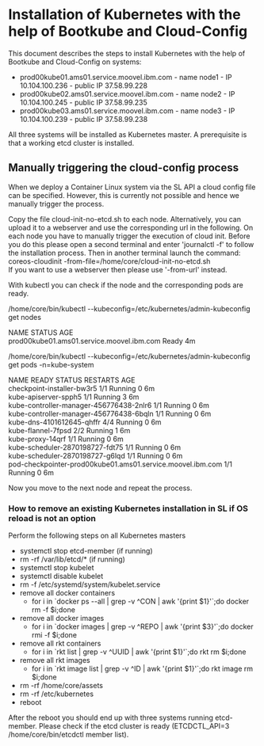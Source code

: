 # Installation of Kubernetes with the help of Bootkube and Cloud-Config

This document describes the steps to install Kubernetes with the help of Bootkube and Cloud-Config on systems:

* prod00kube01.ams01.service.moovel.ibm.com - name node1 - IP 10.104.100.236 - public IP 37.58.99.228
* prod00kube02.ams01.service.moovel.ibm.com - name node2 - IP 10.104.100.245 - public IP 37.58.99.235
* prod00kube03.ams01.service.moovel.ibm.com - name node3 - IP 10.104.100.239 - public IP 37.58.99.238

All three systems will be installed as Kubernetes master. A prerequisite is that a working etcd cluster is installed.

## Manually triggering the cloud-config process

When we deploy a Container Linux system via the SL API a cloud config file can be specified. However, this is currently not possible and hence we manually trigger the process.

Copy the file cloud-init-no-etcd.sh to each node. Alternatively, you can upload it to a webserver and use the corresponding url in the following. On each node you have to manually trigger the execution of cloud init. Before you do this please open a second terminal and enter 'journalctl -f' to follow the installation process. Then in another terminal launch the command:  
coreos-cloudinit -from-file=/home/core/cloud-init-no-etcd.sh  
If you want to use a webserver then please use '-from-url' instead.

With kubectl you can check if the node and the corresponding pods are ready.

/home/core/bin/kubectl --kubeconfig=/etc/kubernetes/admin-kubeconfig get nodes

NAME                                        STATUS    AGE  
prod00kube01.ams01.service.moovel.ibm.com   Ready     4m  

/home/core/bin/kubectl --kubeconfig=/etc/kubernetes/admin-kubeconfig get pods -n=kube-system 

NAME                                                         READY     STATUS    RESTARTS   AGE  
checkpoint-installer-bw3r5                                   1/1       Running   0          6m  
kube-apiserver-spph5                                         1/1       Running   3          6m  
kube-controller-manager-456776438-2nlr6                      1/1       Running   0          6m  
kube-controller-manager-456776438-6bqln                      1/1       Running   0          6m  
kube-dns-4101612645-qhffr                                    4/4       Running   0          6m  
kube-flannel-7fpsd                                           2/2       Running   1          6m  
kube-proxy-14qrf                                             1/1       Running   0          6m  
kube-scheduler-2870198727-fdt75                              1/1       Running   0          6m  
kube-scheduler-2870198727-g6lqd                              1/1       Running   0          6m  
pod-checkpointer-prod00kube01.ams01.service.moovel.ibm.com   1/1       Running   0          6m  

Now you move to the next node and repeat the process.

### How to remove an existing Kubernetes installation in SL if OS reload is not an option

Perform the following steps on all Kubernetes masters

* systemctl stop etcd-member (if running) 
* rm -rf /var/lib/etcd/\*  (if running)
* systemctl stop kubelet  
* systemctl disable kubelet
* rm -f /etc/systemd/system/kubelet.service
* remove all docker containers
    * for i in \`docker ps --all | grep -v \^CON | awk '{print $1}'\`;do docker rm -f $i;done  
* remove all docker images
    * for i in \`docker images | grep -v \^REPO | awk '{print $3}'\`;do docker rmi -f $i;done  
* remove all rkt containers
    * for i in \`rkt list | grep -v \^UUID | awk '{print $1}'\`;do rkt rm $i;done
* remove all rkt images
    *  for i in \`rkt image list | grep -v \^ID | awk '{print $1}'\`;do rkt image rm $i;done
* rm -rf /home/core/assets
* rm -rf /etc/kubernetes
* reboot

After the reboot you should end up with three systems running etcd-member. Please check if the etcd cluster is ready (ETCDCTL_API=3 /home/core/bin/etcdctl member list).

